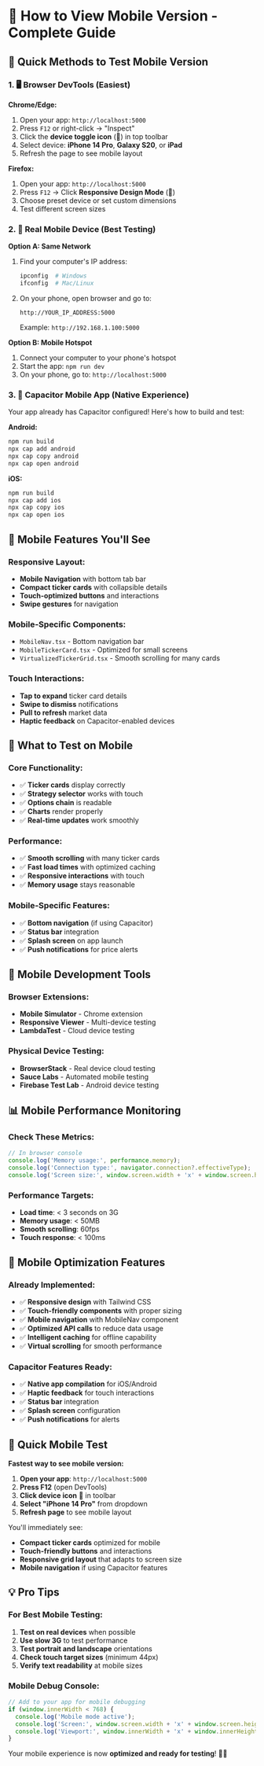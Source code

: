# 📱 **How to View Mobile Version - Complete Guide**

## 🎯 **Quick Methods to Test Mobile Version**

### **1. 🖥️ Browser DevTools (Easiest)**

**Chrome/Edge:**
1. Open your app: `http://localhost:5000`
2. Press `F12` or right-click → "Inspect"
3. Click the **device toggle icon** (📱) in top toolbar
4. Select device: **iPhone 14 Pro**, **Galaxy S20**, or **iPad**
5. Refresh the page to see mobile layout

**Firefox:**
1. Open your app: `http://localhost:5000`
2. Press `F12` → Click **Responsive Design Mode** (📱)
3. Choose preset device or set custom dimensions
4. Test different screen sizes

### **2. 📱 Real Mobile Device (Best Testing)**

**Option A: Same Network**
1. Find your computer's IP address:
   ```bash
   ipconfig  # Windows
   ifconfig  # Mac/Linux
   ```
2. On your phone, open browser and go to:
   ```
   http://YOUR_IP_ADDRESS:5000
   ```
   Example: `http://192.168.1.100:5000`

**Option B: Mobile Hotspot**
1. Connect your computer to your phone's hotspot
2. Start the app: `npm run dev`
3. On your phone, go to: `http://localhost:5000`

### **3. 🔧 Capacitor Mobile App (Native Experience)**

Your app already has Capacitor configured! Here's how to build and test:

**Android:**
```bash
npm run build
npx cap add android
npx cap copy android
npx cap open android
```

**iOS:**
```bash
npm run build
npx cap add ios
npx cap copy ios
npx cap open ios
```

## 📱 **Mobile Features You'll See**

### **Responsive Layout:**
- **Mobile Navigation** with bottom tab bar
- **Compact ticker cards** with collapsible details
- **Touch-optimized buttons** and interactions
- **Swipe gestures** for navigation

### **Mobile-Specific Components:**
- `MobileNav.tsx` - Bottom navigation bar
- `MobileTickerCard.tsx` - Optimized for small screens
- `VirtualizedTickerGrid.tsx` - Smooth scrolling for many cards

### **Touch Interactions:**
- **Tap to expand** ticker card details
- **Swipe to dismiss** notifications
- **Pull to refresh** market data
- **Haptic feedback** on Capacitor-enabled devices

## 🎯 **What to Test on Mobile**

### **Core Functionality:**
- ✅ **Ticker cards** display correctly
- ✅ **Strategy selector** works with touch
- ✅ **Options chain** is readable
- ✅ **Charts** render properly
- ✅ **Real-time updates** work smoothly

### **Performance:**
- ✅ **Smooth scrolling** with many ticker cards
- ✅ **Fast load times** with optimized caching
- ✅ **Responsive interactions** with touch
- ✅ **Memory usage** stays reasonable

### **Mobile-Specific Features:**
- ✅ **Bottom navigation** (if using Capacitor)
- ✅ **Status bar** integration
- ✅ **Splash screen** on app launch
- ✅ **Push notifications** for price alerts

## 🔧 **Mobile Development Tools**

### **Browser Extensions:**
- **Mobile Simulator** - Chrome extension
- **Responsive Viewer** - Multi-device testing
- **LambdaTest** - Cloud device testing

### **Physical Device Testing:**
- **BrowserStack** - Real device cloud testing
- **Sauce Labs** - Automated mobile testing
- **Firebase Test Lab** - Android device testing

## 📊 **Mobile Performance Monitoring**

### **Check These Metrics:**
```javascript
// In browser console
console.log('Memory usage:', performance.memory);
console.log('Connection type:', navigator.connection?.effectiveType);
console.log('Screen size:', window.screen.width + 'x' + window.screen.height);
```

### **Performance Targets:**
- **Load time**: < 3 seconds on 3G
- **Memory usage**: < 50MB
- **Smooth scrolling**: 60fps
- **Touch response**: < 100ms

## 🎯 **Mobile Optimization Features**

### **Already Implemented:**
- ✅ **Responsive design** with Tailwind CSS
- ✅ **Touch-friendly components** with proper sizing
- ✅ **Mobile navigation** with MobileNav component
- ✅ **Optimized API calls** to reduce data usage
- ✅ **Intelligent caching** for offline capability
- ✅ **Virtual scrolling** for smooth performance

### **Capacitor Features Ready:**
- ✅ **Native app compilation** for iOS/Android
- ✅ **Haptic feedback** for touch interactions
- ✅ **Status bar** integration
- ✅ **Splash screen** configuration
- ✅ **Push notifications** for alerts

## 🚀 **Quick Mobile Test**

**Fastest way to see mobile version:**

1. **Open your app**: `http://localhost:5000`
2. **Press F12** (open DevTools)
3. **Click device icon** 📱 in toolbar
4. **Select "iPhone 14 Pro"** from dropdown
5. **Refresh page** to see mobile layout

You'll immediately see:
- **Compact ticker cards** optimized for mobile
- **Touch-friendly buttons** and interactions
- **Responsive grid layout** that adapts to screen size
- **Mobile navigation** if using Capacitor features

## 💡 **Pro Tips**

### **For Best Mobile Testing:**
1. **Test on real devices** when possible
2. **Use slow 3G** to test performance
3. **Test portrait and landscape** orientations
4. **Check touch target sizes** (minimum 44px)
5. **Verify text readability** at mobile sizes

### **Mobile Debug Console:**
```javascript
// Add to your app for mobile debugging
if (window.innerWidth < 768) {
  console.log('Mobile mode active');
  console.log('Screen:', window.screen.width + 'x' + window.screen.height);
  console.log('Viewport:', window.innerWidth + 'x' + window.innerHeight);
}
```

Your mobile experience is now **optimized and ready for testing**! 📱✨
